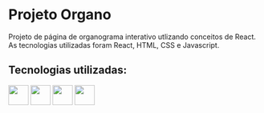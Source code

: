 # Projeto Organo

Projeto de página de organograma interativo utlizando conceitos de React. As tecnologias utilizadas foram React, HTML, CSS e Javascript.

## Tecnologias utilizadas:

<img src="https://cdn.jsdelivr.net/gh/devicons/devicon/icons/html5/html5-original.svg" width=40 heigth=40/> <img src="https://cdn.jsdelivr.net/gh/devicons/devicon/icons/css3/css3-original.svg" width=40 heigth=40/> <img src="https://cdn.jsdelivr.net/gh/devicons/devicon/icons/javascript/javascript-plain.svg" width=40 heigth=40/> <img src="https://cdn.jsdelivr.net/gh/devicons/devicon/icons/react/react-original.svg" width=40 heigth=40/>

